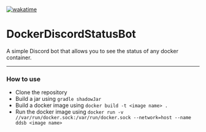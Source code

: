 [![wakatime](https://wakatime.com/badge/user/49ee5b93-5588-4f44-a2a6-bceec1836f4a/project/11927978-fe31-424f-8dc8-e6278c354e31.svg)](https://wakatime.com/badge/user/49ee5b93-5588-4f44-a2a6-bceec1836f4a/project/11927978-fe31-424f-8dc8-e6278c354e31)
# DockerDiscordStatusBot
A simple Discord bot that allows you to see the status of any docker container.

---
### How to use
- Clone the repository
- Build a jar using ```gradle shadowJar```
- Build a docker image using ```docker build -t <image name> .```
- Run the docker image using ```docker run -v //var/run/docker.sock:/var/run/docker.sock --network=host --name ddsb <image name>```
